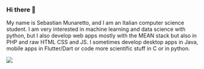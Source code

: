 ### Hi there 👋
My name is Sebastian Munaretto, and I am an Italian computer science student. I am very interested in machine learning and data science with python, but I also develop web apps mostly with the MEAN stack but also in PHP and raw HTML CSS and JS. I sometimes develop desktop apps in Java, mobile apps in Flutter/Dart or code more scientific stuff in C or in python.

<img src="<https://github-readme-stats.vercel.app/api?username=SebastianMunaretto&show_icons=true&theme=dark">
